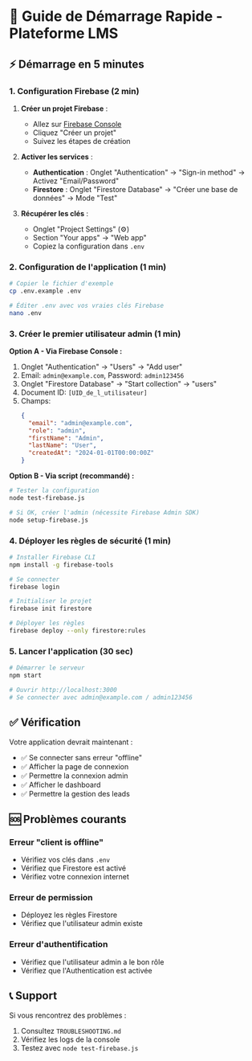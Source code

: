 # 🚀 Guide de Démarrage Rapide - Plateforme LMS

## ⚡ Démarrage en 5 minutes

### 1. Configuration Firebase (2 min)

1. **Créer un projet Firebase** :
   - Allez sur [Firebase Console](https://console.firebase.google.com/)
   - Cliquez "Créer un projet"
   - Suivez les étapes de création

2. **Activer les services** :
   - **Authentication** : Onglet "Authentication" → "Sign-in method" → Activez "Email/Password"
   - **Firestore** : Onglet "Firestore Database" → "Créer une base de données" → Mode "Test"

3. **Récupérer les clés** :
   - Onglet "Project Settings" (⚙️)
   - Section "Your apps" → "Web app"
   - Copiez la configuration dans `.env`

### 2. Configuration de l'application (1 min)

```bash
# Copier le fichier d'exemple
cp .env.example .env

# Éditer .env avec vos vraies clés Firebase
nano .env
```

### 3. Créer le premier utilisateur admin (1 min)

**Option A - Via Firebase Console :**
1. Onglet "Authentication" → "Users" → "Add user"
2. Email: `admin@example.com`, Password: `admin123456`
3. Onglet "Firestore Database" → "Start collection" → "users"
4. Document ID: `[UID_de_l_utilisateur]`
5. Champs:
   ```json
   {
     "email": "admin@example.com",
     "role": "admin",
     "firstName": "Admin",
     "lastName": "User",
     "createdAt": "2024-01-01T00:00:00Z"
   }
   ```

**Option B - Via script (recommandé) :**
```bash
# Tester la configuration
node test-firebase.js

# Si OK, créer l'admin (nécessite Firebase Admin SDK)
node setup-firebase.js
```

### 4. Déployer les règles de sécurité (1 min)

```bash
# Installer Firebase CLI
npm install -g firebase-tools

# Se connecter
firebase login

# Initialiser le projet
firebase init firestore

# Déployer les règles
firebase deploy --only firestore:rules
```

### 5. Lancer l'application (30 sec)

```bash
# Démarrer le serveur
npm start

# Ouvrir http://localhost:3000
# Se connecter avec admin@example.com / admin123456
```

## ✅ Vérification

Votre application devrait maintenant :
- ✅ Se connecter sans erreur "offline"
- ✅ Afficher la page de connexion
- ✅ Permettre la connexion admin
- ✅ Afficher le dashboard
- ✅ Permettre la gestion des leads

## 🆘 Problèmes courants

### Erreur "client is offline"
- Vérifiez vos clés dans `.env`
- Vérifiez que Firestore est activé
- Vérifiez votre connexion internet

### Erreur de permission
- Déployez les règles Firestore
- Vérifiez que l'utilisateur admin existe

### Erreur d'authentification
- Vérifiez que l'utilisateur admin a le bon rôle
- Vérifiez que l'Authentication est activée

## 📞 Support

Si vous rencontrez des problèmes :
1. Consultez `TROUBLESHOOTING.md`
2. Vérifiez les logs de la console
3. Testez avec `node test-firebase.js`